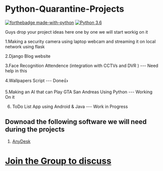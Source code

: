 # Python-Quarantine-Projects

[![forthebadge made-with-python](http://ForTheBadge.com/images/badges/made-with-python.svg)](https://www.python.org/)                  [![Python 3.6](https://img.shields.io/badge/python-3.6-blue.svg)](https://www.python.org/downloads/release/python-360/)   

Guys drop your project ideas here one by one we will start workig on it

1.Making a security camera using laptop webcam and streaming it on local network using flask

2.Django Blog website

3.Face Recognition Attendence (integration with CCTVs and DVR ) --- Need help in this

4.Wallpapers Script --- Done👍

5.Making an AI that can Play GTA San Andreas Using Python --- Working On it

6. ToDo List App using Android & Java --- Work in Progress

## Downoad the following software we will need during the projects

1. [AnyDesk](https://anydesk.com/en/downloads)
# [Join the Group to discuss](https://chat.whatsapp.com/HBZwGwcRP3QBqeIRIMEc5i)
